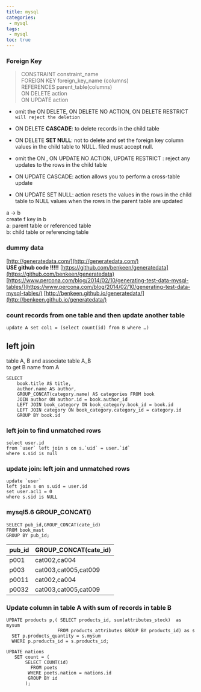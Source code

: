 ```yaml
---
title: mysql
categories: 
 - mysql
tags: 
 - mysql
toc: true
---
```


### Foreign Key
>CONSTRAINT constraint_name  
>FOREIGN KEY foreign_key_name (columns)  
>REFERENCES parent_table(columns)  
>ON DELETE action  
>ON UPDATE action

- omit the ON DELETE, ON DELETE NO ACTION, ON DELETE RESTRICT  
	`will reject the deletion`	
- ON DELETE **CASCADE**: to delete records in the child table
- ON DELETE **SET NULL**: not to delete and set the foreign key column values in the child table to NULL.
	filed must accept null.

- omit the ON , ON UPDATE NO ACTION, UPDATE RESTRICT
	: reject any updates to the rows in the child table
- ON UPDATE CASCADE: action allows you to perform a cross-table update
- ON UPDATE SET NULL: action resets the values in the rows in the child table to NULL values when the rows in the parent table are updated

a -> b  
create f key in b  
a: parent table or referenced table  
b: child table or referencing table

### dummy data
[http://generatedata.com/](http://generatedata.com/)  
**USE github code !!!!!** [https://github.com/benkeen/generatedata](https://github.com/benkeen/generatedata)
[https://www.percona.com/blog/2014/02/10/generating-test-data-mysql-tables/](https://www.percona.com/blog/2014/02/10/generating-test-data-mysql-tables/)
[http://benkeen.github.io/generatedata/](http://benkeen.github.io/generatedata/)

### count records from one table and then update another table
```mysql
update A set col1 = (select count(id) from B where …)
```

## left join

table A, B and associate table A_B  
to get B name from A
```mysql
SELECT 
    book.title AS title, 
    author.name AS author, 
    GROUP_CONCAT(category.name) AS categories FROM book
    JOIN author ON author.id = book.author_id
    LEFT JOIN book_category ON book_category.book_id = book.id
    LEFT JOIN category ON book_category.category_id = category.id 
    GROUP BY book.id
```

### left join to find unmatched rows

```mysql
select user.id 
from `user` left join s on s.`uid` = user.`id`
where s.sid is null
```

### update join:  left join and unmatched rows

```mysql
update `user`
left join s on s.uid = user.id
set user.acl1 = 0
where s.sid is NULL
```

### mysql5.6 GROUP_CONCAT()

```mysql
SELECT pub_id,GROUP_CONCAT(cate_id)
FROM book_mast
GROUP BY pub_id;
```
pub_id | GROUP_CONCAT(cate_id)
------ | -----
p001 | cat002,ca004
p003 | cat003,cat005,cat009
p0011 | cat002,ca004
p0032 | cat003,cat005,cat009

### Update column in table A with sum of records in table B
```mysql
UPDATE products p,( SELECT products_id, sum(attributes_stock)  as mysum
                   FROM products_attributes GROUP BY products_id) as s
  SET p.products_quantity = s.mysum
  WHERE p.products_id = s.products_id;
  
UPDATE nations 
   SET count = (
       SELECT COUNT(id) 
         FROM poets 
        WHERE poets.nation = nations.id 
        GROUP BY id
       );  
```

